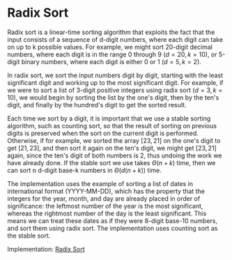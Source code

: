# Radix Sort

Radix sort is a linear-time sorting algorithm that exploits the fact that the input consists of a sequence of d-digit numbers, where each digit can take on up to k possible values. For example, we might sort 20-digit decimal numbers, where each digit is in the range 0 through 9 ($d=20, k = 10$), or 5-digit binary numbers, where each digit is either 0 or 1 ($d=5, k = 2$).

In radix sort, we sort the input numbers digit by digit, starting with the least significant digit and working up to the most significant digit. For example, if we were to sort a list of 3-digit positive integers using radix sort ($d=3, k=10$), we would begin by sorting the list by the one's digit, then by the ten's digit, and finally by the hundred's digit to get the sorted result.

Each time we sort by a digit, it is important that we use a stable sorting algorithm, such as counting sort, so that the result of sorting on previous digits is preserved when the sort on the current digit is performed. Otherwise, if for example, we sorted the array $[23,21]$ on the one's digit to get $[21,23]$, and then sort it again on the ten's digit, we might get $[23,21]$ again, since the ten's digit of both numbers is 2, thus undoing the work we have already done. If the stable sort we use takes $\Theta(n+k)$ time, then we can sort n d-digit base-k numbers in $\Theta(d(n+k))$ time.

The implementation uses the example of sorting a list of dates in international format (YYYY-MM-DD), which has the property that the integers for the year, month, and day are already placed in order of significance: the leftmost number of the year is the most significant, whereas the rightmost number of the day is the least significant. This means we can treat these dates as if they were 8-digit base-10 numbers, and sort them using radix sort. The implementation uses counting sort as the stable sort.

Implementation: [Radix Sort](https://github.com/pl3onasm/CLRS/blob/main/algorithms/sorting/radix-sort/radixsort.c)
